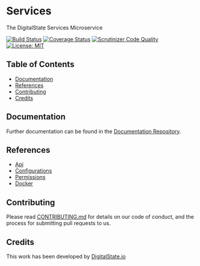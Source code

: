# Services

The DigitalState Services Microservice

[![Build Status](https://travis-ci.org/DigitalState/Services.svg?branch=develop)](https://travis-ci.org/DigitalState/Services)
[![Coverage Status](https://coveralls.io/repos/github/DigitalState/Services/badge.svg?branch=develop)](https://coveralls.io/github/DigitalState/Services?branch=develop)
[![Scrutinizer Code Quality](https://scrutinizer-ci.com/g/DigitalState/Services/badges/quality-score.png?b=develop)](https://scrutinizer-ci.com/g/DigitalState/Services/?branch=develop)
[![License: MIT](https://img.shields.io/badge/License-MIT-blue.svg)](LICENSE)

## Table of Contents

- [Documentation](#documentation)
- [References](#references)
- [Contributing](#contributing)
- [Credits](#credits)

## Documentation

Further documentation can be found in the [Documentation Repository](https://github.com/DigitalState/Documentation).

## References

- [Api](reference/api.md)
- [Configurations](reference/configurations.md)
- [Permissions](reference/permissions.md)
- [Docker](reference/docker.md)

## Contributing

Please read [CONTRIBUTING.md](CONTRIBUTING.md) for details on our code of conduct, and the process for submitting pull requests to us.

## Credits

This work has been developed by [DigitalState.io](http://digitalstate.io)
